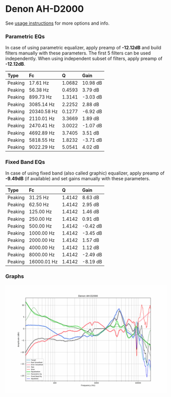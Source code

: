 # Denon AH-D2000
See [usage instructions](https://github.com/jaakkopasanen/AutoEq#usage) for more options and info.

### Parametric EQs
In case of using parametric equalizer, apply preamp of **-12.12dB** and build filters manually
with these parameters. The first 5 filters can be used independently.
When using independent subset of filters, apply preamp of **-12.12dB**.

| Type    | Fc          |      Q | Gain     |
|:--------|:------------|:-------|:---------|
| Peaking | 17.61 Hz    | 1.0682 | 10.98 dB |
| Peaking | 56.38 Hz    | 0.4593 | 3.79 dB  |
| Peaking | 899.73 Hz   | 1.3141 | -3.03 dB |
| Peaking | 3085.14 Hz  | 2.2252 | 2.88 dB  |
| Peaking | 20340.58 Hz | 0.1277 | -6.92 dB |
| Peaking | 2110.01 Hz  | 3.3669 | 1.89 dB  |
| Peaking | 2470.41 Hz  | 3.0022 | -1.07 dB |
| Peaking | 4692.89 Hz  | 3.7405 | 3.51 dB  |
| Peaking | 5818.55 Hz  | 1.8232 | -3.71 dB |
| Peaking | 9022.29 Hz  | 5.0541 | 4.02 dB  |

### Fixed Band EQs
In case of using fixed band (also called graphic) equalizer, apply preamp of **-9.49dB**
(if available) and set gains manually with these parameters.

| Type    | Fc          |      Q | Gain     |
|:--------|:------------|:-------|:---------|
| Peaking | 31.25 Hz    | 1.4142 | 8.63 dB  |
| Peaking | 62.50 Hz    | 1.4142 | 2.95 dB  |
| Peaking | 125.00 Hz   | 1.4142 | 1.46 dB  |
| Peaking | 250.00 Hz   | 1.4142 | 0.91 dB  |
| Peaking | 500.00 Hz   | 1.4142 | -0.42 dB |
| Peaking | 1000.00 Hz  | 1.4142 | -3.45 dB |
| Peaking | 2000.00 Hz  | 1.4142 | 1.57 dB  |
| Peaking | 4000.00 Hz  | 1.4142 | 1.12 dB  |
| Peaking | 8000.00 Hz  | 1.4142 | -2.49 dB |
| Peaking | 16000.01 Hz | 1.4142 | -8.19 dB |

### Graphs
![](./Denon%20AH-D2000.png)